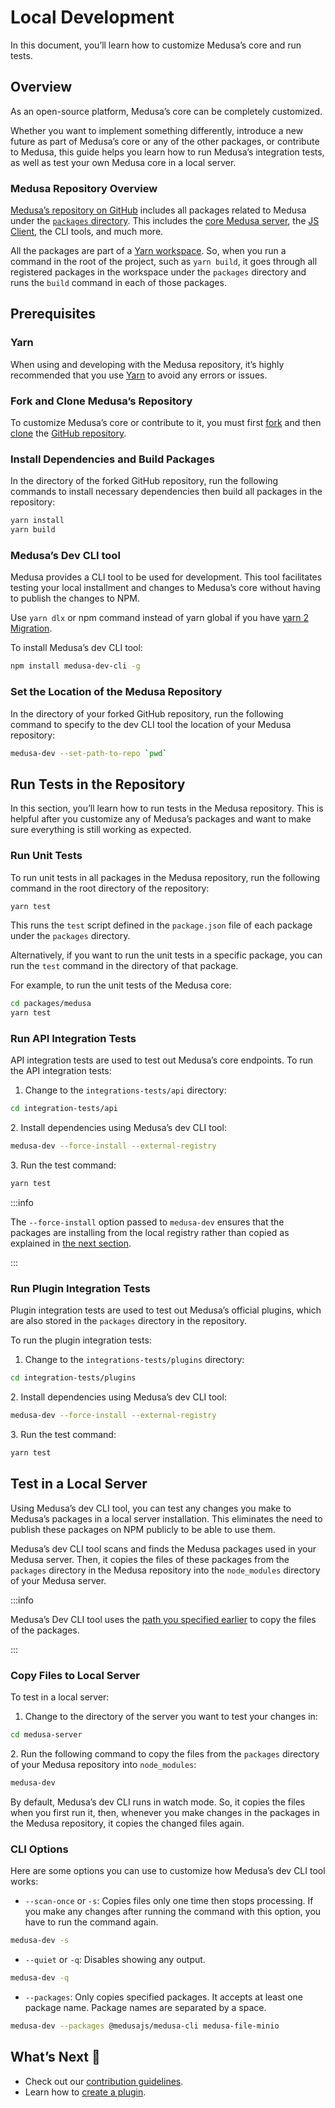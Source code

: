 # Local Development

In this document, you’ll learn how to customize Medusa’s core and run tests.

## Overview

As an open-source platform, Medusa’s core can be completely customized.

Whether you want to implement something differently, introduce a new future as part of Medusa’s core or any of the other packages, or contribute to Medusa, this guide helps you learn how to run Medusa’s integration tests, as well as test your own Medusa core in a local server.

### Medusa Repository Overview

[Medusa’s repository on GitHub](https://github.com/medusajs/medusa) includes all packages related to Medusa under the [`packages` directory](https://github.com/medusajs/medusa/tree/master/packages). This includes the [core Medusa server](https://github.com/medusajs/medusa/tree/master/packages/medusa), the [JS Client](https://github.com/medusajs/medusa/tree/master/packages/medusa-js), the CLI tools, and much more.

All the packages are part of a [Yarn workspace](https://classic.yarnpkg.com/lang/en/docs/workspaces/). So, when you run a command in the root of the project, such as `yarn build`, it goes through all registered packages in the workspace under the `packages` directory and runs the `build` command in each of those packages.

## Prerequisites

### Yarn

When using and developing with the Medusa repository, it’s highly recommended that you use [Yarn](https://yarnpkg.com/getting-started/install) to avoid any errors or issues.

### Fork and Clone Medusa’s Repository

To customize Medusa’s core or contribute to it, you must first [fork](https://docs.github.com/en/get-started/quickstart/fork-a-repo) and then [clone](https://docs.github.com/en/get-started/quickstart/fork-a-repo#cloning-your-forked-repository) the [GitHub repository](https://github.com/medusajs/medusa).

### Install Dependencies and Build Packages

In the directory of the forked GitHub repository, run the following commands to install necessary dependencies then build all packages in the repository:

```bash
yarn install
yarn build
```

### Medusa’s Dev CLI tool

Medusa provides a CLI tool to be used for development. This tool facilitates testing your local installment and changes to Medusa’s core without having to publish the changes to NPM.

Use `yarn dlx` or npm command instead of yarn global if you have [yarn 2 Migration](https://yarnpkg.com/getting-started/migration#use-yarn-dlx-instead-of-yarn-global).

To install Medusa’s dev CLI tool:

```bash npm2yarn
npm install medusa-dev-cli -g
```

### Set the Location of the Medusa Repository

In the directory of your forked GitHub repository, run the following command to specify to the dev CLI tool the location of your Medusa repository:

```bash
medusa-dev --set-path-to-repo `pwd`
```

## Run Tests in the Repository

In this section, you’ll learn how to run tests in the Medusa repository. This is helpful after you customize any of Medusa’s packages and want to make sure everything is still working as expected.

### Run Unit Tests

To run unit tests in all packages in the Medusa repository, run the following command in the root directory of the repository:

```bash
yarn test
```

This runs the `test` script defined in the `package.json` file of each package under the `packages` directory.

Alternatively, if you want to run the unit tests in a specific package, you can run the `test` command in the directory of that package.

For example, to run the unit tests of the Medusa core:

```bash
cd packages/medusa
yarn test
```

### Run API Integration Tests

API integration tests are used to test out Medusa’s core endpoints. To run the API integration tests:

1. Change to the `integrations-tests/api` directory:

```bash
cd integration-tests/api
```

2\. Install dependencies using Medusa’s dev CLI tool:

```bash
medusa-dev --force-install --external-registry
```

3\. Run the test command:

```bash
yarn test
```

:::info

The `--force-install` option passed to `medusa-dev` ensures that the packages are installing from the local registry rather than copied as explained in [the next section](#test-in-a-local-server).

:::

### Run Plugin Integration Tests

Plugin integration tests are used to test out Medusa’s official plugins, which are also stored in the `packages` directory in the repository.

To run the plugin integration tests:

1. Change to the `integrations-tests/plugins` directory:

```bash
cd integration-tests/plugins
```

2\. Install dependencies using Medusa’s dev CLI tool:

```bash
medusa-dev --force-install --external-registry
```

3\. Run the test command:

```bash
yarn test
```

## Test in a Local Server

Using Medusa’s dev CLI tool, you can test any changes you make to Medusa’s packages in a local server installation. This eliminates the need to publish these packages on NPM publicly to be able to use them.

Medusa’s dev CLI tool scans and finds the Medusa packages used in your Medusa server. Then, it copies the files of these packages from the `packages` directory in the Medusa repository into the `node_modules` directory of your Medusa server.

:::info

Medusa’s Dev CLI tool uses the [path you specified earlier](#set-the-location-of-the-medusa-repository) to copy the files of the packages.

:::

### Copy Files to Local Server

To test in a local server:

1. Change to the directory of the server you want to test your changes in:

```bash
cd medusa-server
```

2\. Run the following command to copy the files from the `packages` directory of your Medusa repository into `node_modules`:

```bash
medusa-dev
```

By default, Medusa’s dev CLI runs in watch mode. So, it copies the files when you first run it, then, whenever you make changes in the packages in the Medusa repository, it copies the changed files again.

### CLI Options

Here are some options you can use to customize how Medusa’s dev CLI tool works:

- `--scan-once` or `-s`: Copies files only one time then stops processing. If you make any changes after running the command with this option, you have to run the command again.

```bash
medusa-dev -s
```

- `--quiet` or `-q`: Disables showing any output.

```bash
medusa-dev -q
```

- `--packages`: Only copies specified packages. It accepts at least one package name. Package names are separated by a space.

```bash
medusa-dev --packages @medusajs/medusa-cli medusa-file-minio
```

## What’s Next 🚀

- Check out our [contribution guidelines](https://github.com/medusajs/medusa/blob/master/CONTRIBUTING.md).
- Learn how to [create a plugin](../advanced/backend/plugins/create.md).
